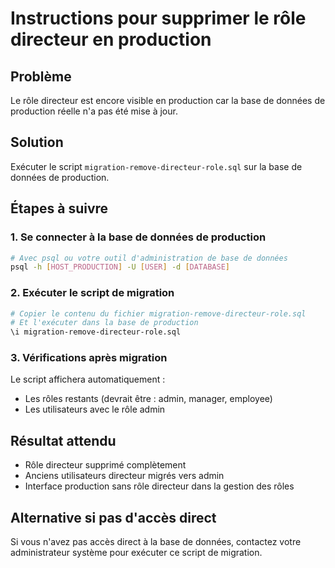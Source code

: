 # Instructions pour supprimer le rôle directeur en production

## Problème
Le rôle directeur est encore visible en production car la base de données de production réelle n'a pas été mise à jour.

## Solution
Exécuter le script `migration-remove-directeur-role.sql` sur la base de données de production.

## Étapes à suivre

### 1. Se connecter à la base de données de production
```bash
# Avec psql ou votre outil d'administration de base de données
psql -h [HOST_PRODUCTION] -U [USER] -d [DATABASE]
```

### 2. Exécuter le script de migration
```bash
# Copier le contenu du fichier migration-remove-directeur-role.sql
# Et l'exécuter dans la base de production
\i migration-remove-directeur-role.sql
```

### 3. Vérifications après migration
Le script affichera automatiquement :
- Les rôles restants (devrait être : admin, manager, employee)
- Les utilisateurs avec le rôle admin

## Résultat attendu
- Rôle directeur supprimé complètement
- Anciens utilisateurs directeur migrés vers admin
- Interface production sans rôle directeur dans la gestion des rôles

## Alternative si pas d'accès direct
Si vous n'avez pas accès direct à la base de données, contactez votre administrateur système pour exécuter ce script de migration.